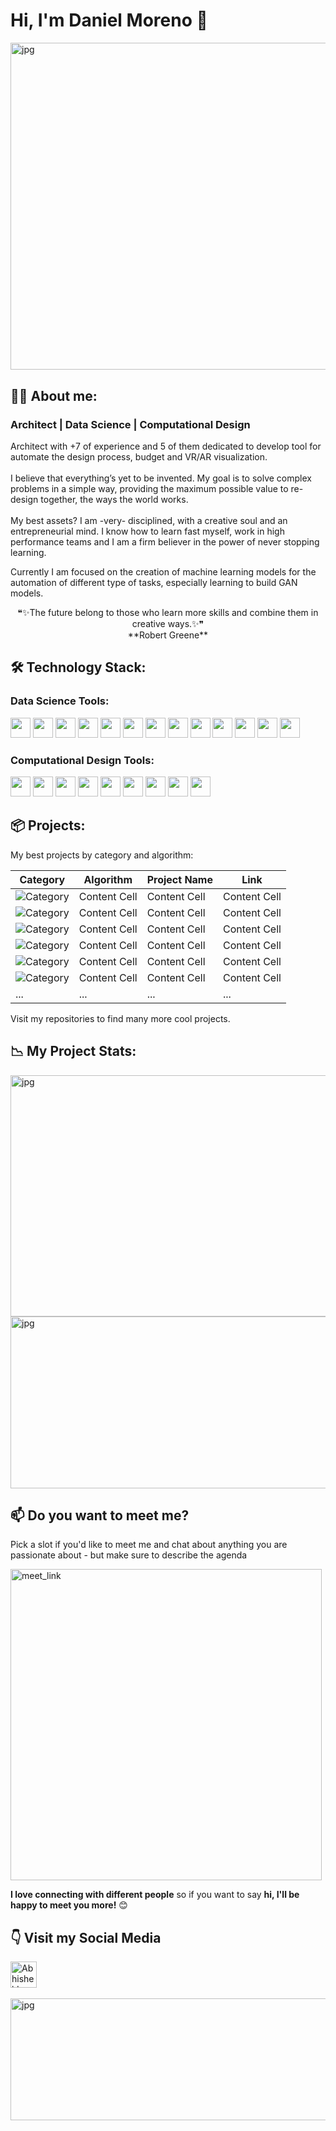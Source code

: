 # Hi, I'm Daniel Moreno 👋</h1>

<img align="center" alt="jpg" src="https://github.com/moreno32/moreno32/blob/main/reports/figures/banner.jpg" width="1000" height="523.333" /><br>

## 🙋‍♂️ About me:</h3>
### Architect | Data Science | Computational Design</h2>

<div align="left">

Architect with +7 of experience and 5 of them dedicated to develop tool for automate the design process, budget and VR/AR visualization.<br>
<br>
I believe that everything’s yet to be invented. My goal is to solve complex problems in a simple way, providing the maximum possible value to re-design together, the ways the world works.<br>
<br>
My best assets? I am -very- disciplined, with a creative soul and an entrepreneurial mind. I know how to learn fast myself, work in high performance teams and I am a firm believer in the power of never stopping learning.

Currently I am focused on the creation of machine learning models for the automation of different type of tasks, especially learning to build GAN models.

  
<div align="center">
❝✨The future belong to those who learn more skills and combine them in creative ways.✨❞<br></h3>
**Robert Greene**
<div align="left">


## 🛠️ Technology Stack:</h2>

### Data Science Tools:
<code><img height="32" src="https://github.com/moreno32/moreno32/blob/main/reports/figures/icon/python.png"></code>
<code><img height="32" src="https://github.com/moreno32/moreno32/blob/main/reports/figures/icon/pandas.png"></code>
<code><img height="32" src="https://github.com/moreno32/moreno32/blob/main/reports/figures/icon/numpy.png"></code>
<code><img height="32" src="https://github.com/moreno32/moreno32/blob/main/reports/figures/icon/matplotlib.png"></code>
<code><img height="32" src="https://github.com/moreno32/moreno32/blob/main/reports/figures/icon/seaborn.png"></code>
<code><img height="32" src="https://github.com/moreno32/moreno32/blob/main/reports/figures/icon/git.png"></code>
<code><img height="32" src="https://github.com/moreno32/moreno32/blob/main/reports/figures/icon/Scikit_learn.png"></code>
<code><img height="32" src="https://github.com/moreno32/moreno32/blob/main/reports/figures/icon/tensorflow.png"></code>
<code><img height="32" src="https://github.com/moreno32/moreno32/blob/main/reports/figures/icon/scipy.jpeg"></code>
<code><img height="32" src="https://github.com/moreno32/moreno32/blob/main/reports/figures/icon/mysql.png"></code>
<code><img height="32" src="https://github.com/moreno32/moreno32/blob/main/reports/figures/icon/beautifulsoup.png"></code>
<code><img height="32" src="https://github.com/moreno32/moreno32/blob/main/reports/figures/icon/django.png"></code>
<code><img height="32" src="https://github.com/moreno32/moreno32/blob/main/reports/figures/icon/scrapy.png"></code>

### Computational Design Tools:
<code><img height="32" src="https://github.com/moreno32/moreno32/blob/main/reports/figures/icon/autocad.png"></code>
<code><img height="32" src="https://github.com/moreno32/moreno32/blob/main/reports/figures/icon/revit.png"></code>
<code><img height="32" src="https://github.com/moreno32/moreno32/blob/main/reports/figures/icon/3dsmax.png"></code>
<code><img height="32" src="https://github.com/moreno32/moreno32/blob/main/reports/figures/icon/sketchup.png"></code>
<code><img height="32" src="https://github.com/moreno32/moreno32/blob/main/reports/figures/icon/photoshop.png"></code>
<code><img height="32" src="https://github.com/moreno32/moreno32/blob/main/reports/figures/icon/ilistrator.png"></code>
<code><img height="32" src="https://github.com/moreno32/moreno32/blob/main/reports/figures/icon/vray.png"></code>
<code><img height="32" src="https://github.com/moreno32/moreno32/blob/main/reports/figures/icon/unreal.png"></code>
<code><img height="32" src="https://github.com/moreno32/moreno32/blob/main/reports/figures/icon/pyrevit.png"></code>

## 📦 Projects:</h3>  
My best projects by category and algorithm:

| Category  | Algorithm | Project Name | Link |
| ------------- | ------------- | ------------- | ------------- |
| ![Category](https://img.shields.io/badge/CV%20Computer%20Vision-blue)  | Content Cell  | Content Cell  | Content Cell  |
| ![Category](https://img.shields.io/badge/CV%20Computer%20Vision-blue)  | Content Cell  | Content Cell  | Content Cell  |
| ![Category](https://img.shields.io/badge/CV%20Computer%20Vision-blue)  | Content Cell  | Content Cell  | Content Cell  |
| ![Category](https://img.shields.io/badge/CV%20Computer%20Vision-blue)  | Content Cell  | Content Cell  | Content Cell  |
| ![Category](https://img.shields.io/badge/CV%20Computer%20Vision-blue)  | Content Cell  | Content Cell  | Content Cell  |
| ![Category](https://img.shields.io/badge/CV%20Computer%20Vision-blue)  | Content Cell  | Content Cell  | Content Cell  |
| ...  | ...  | ...  | ... |

Visit my repositories to find many more cool projects.

## 📉 My Project Stats:</h3>
  
<img align="center" alt="jpg" src="https://raw.githubusercontent.com/moreno32/moreno32/main/reports/figures/stats_1.png" width="1000" height="386.5" /><br>
<img align="center" alt="jpg" src="https://raw.githubusercontent.com/moreno32/moreno32/main/reports/figures/stats_2.png" width="1000" height="274.5" /><br>

## 📫 Do you want to meet me?</h3>   

Pick a slot if you'd like to meet me and chat about anything you are passionate about - but make sure to describe the agenda

<a href="https://calendly.com/dmoreno-ai/30min" target="_blank"><img width="498" alt="meet_link" src="https://user-images.githubusercontent.com/15426564/144297439-f530f383-e73e-41e0-9914-a9b7d3f432e5.png"></a>
  
<b>I love connecting with different people</b> so if you want to say <b>hi, I'll be happy to meet you more!</b> 😊</em>

## 👇 Visit my Social Media</h3>   
  <a href="https://www.linkedin.com/in/dmoreno-ai/">
  <img align="center" alt="Abhishek's LinkedIN" width="42px" src="https://raw.githubusercontent.com/peterthehan/peterthehan/master/assets/linkedin.svg" /><br>
<br>
<img align="center" alt="jpg" src="https://github.com/moreno32/moreno32/blob/main/reports/figures/footer.jpg" width="1000" height="195" /><br>
